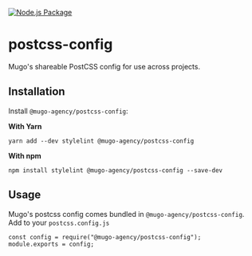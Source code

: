 [![Node.js Package](https://github.com/mugoagency/postcss-config/actions/workflows/npm-publish.yml/badge.svg)](https://github.com/mugoagency/postcss-config/actions/workflows/npm-publish.yml)
# postcss-config

Mugo's shareable PostCSS config for use across projects.

## Installation 

Install `@mugo-agency/postcss-config`:

**With Yarn**
```
yarn add --dev stylelint @mugo-agency/postcss-config
```

**With npm**
```
npm install stylelint @mugo-agency/postcss-config --save-dev
```


## Usage
Mugo's postcss config comes bundled in `@mugo-agency/postcss-config`. 
Add to your `postcss.config.js`

```
const config = require("@mugo-agency/postcss-config");
module.exports = config;
```